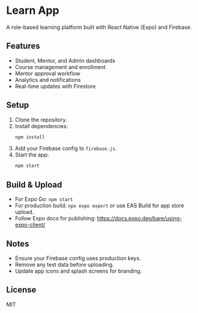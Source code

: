 # Learn App

A role-based learning platform built with React Native (Expo) and Firebase.

## Features
- Student, Mentor, and Admin dashboards
- Course management and enrollment
- Mentor approval workflow
- Analytics and notifications
- Real-time updates with Firestore

## Setup
1. Clone the repository.
2. Install dependencies:
   ```sh
   npm install
   ```
3. Add your Firebase config to `firebase.js`.
4. Start the app:
   ```sh
   npm start
   ```

## Build & Upload
- For Expo Go: `npm start`
- For production build: `npx expo export` or use EAS Build for app store upload.
- Follow Expo docs for publishing: https://docs.expo.dev/bare/using-expo-client/

## Notes
- Ensure your Firebase config uses production keys.
- Remove any test data before uploading.
- Update app icons and splash screens for branding.

## License
MIT
